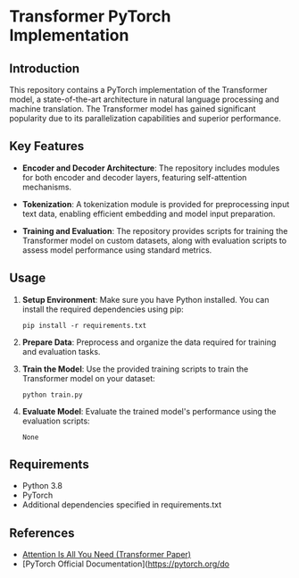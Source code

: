 # Transformer PyTorch Implementation

## Introduction

This repository contains a PyTorch implementation of the Transformer model, a state-of-the-art architecture in natural language processing and machine translation. The Transformer model has gained significant popularity due to its parallelization capabilities and superior performance.

## Key Features

- **Encoder and Decoder Architecture**: The repository includes modules for both encoder and decoder layers, featuring self-attention mechanisms.

- **Tokenization**: A tokenization module is provided for preprocessing input text data, enabling efficient embedding and model input preparation.

- **Training and Evaluation**: The repository provides scripts for training the Transformer model on custom datasets, along with evaluation scripts to assess model performance using standard metrics.

## Usage

1. **Setup Environment**: Make sure you have Python installed. You can install the required dependencies using pip:

    ```
    pip install -r requirements.txt
    ```

2. **Prepare Data**: Preprocess and organize the data required for training and evaluation tasks.

3. **Train the Model**: Use the provided training scripts to train the Transformer model on your dataset:

    ```
    python train.py
    ```

4. **Evaluate Model**: Evaluate the trained model's performance using the evaluation scripts:

    ```
    None
    ```

## Requirements

- Python 3.8
- PyTorch
- Additional dependencies specified in requirements.txt

## References

- [Attention Is All You Need (Transformer Paper)](https://arxiv.org/abs/1706.03762)
- [PyTorch Official Documentation](https://pytorch.org/do
